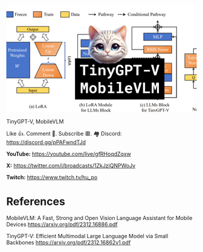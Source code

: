 ![](thumbnails/06.01.2024.png)

TinyGPT-V, MobileVLM

Like 👍. Comment 💬. Subscribe 🟥.
🏘 Discord: https://discord.gg/pPAFwndTJd

**YouTube:** https://youtube.com/live/gfRHoqdZqxw

**X:** https://twitter.com/i/broadcasts/1ZkJzjQNPWoJv

**Twitch:** https://www.twitch.tv/hu_po


# References

MobileVLM: A Fast, Strong and Open Vision Language Assistant for Mobile Devices
https://arxiv.org/pdf/2312.16886.pdf

TinyGPT-V: Efficient Multimodal Large Language Model via Small Backbones
https://arxiv.org/pdf/2312.16862v1.pdf